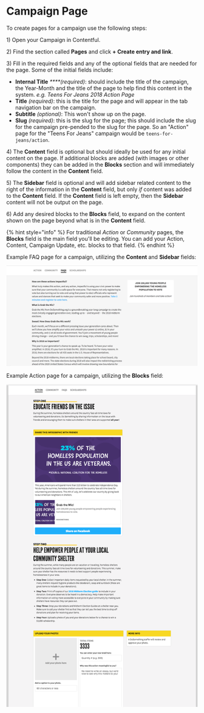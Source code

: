 # Campaign Page

To create pages for a campaign use the following steps:

1\) Open your Campaign in Contentful.

2\) Find the section called **Pages** and click **+ Create entry and link**.

3\) Fill in the required fields and any of the optional fields that are needed for the page. Some of the initial fields include:

- **Internal Title** _\*\*\*\*\(required\)_: should include the title of the campaign, the Year-Month and the title of the page to help find this content in the system. _e.g. Teens For Jeans 2018 Action Page_
- **Title** _\(required\)_: this is the title for the page and will appear in the tab navigation bar on the campaign.
- **Subtitle** _\(optional\)_: This won't show up on the page.
- **Slug** _\(required\)_: this is the slug for the page; this should include the slug for the campaign pre-pended to the slug for the page. So an "Action" page for the "Teens For Jeans" campaign would be `teens-for-jeans/action`.

4\) The **Content** field is optional but should ideally be used for any initial content on the page. If additional blocks are added \(with images or other components\) they can be added in the **Blocks** section and will immediately follow the content in the **Content** field.

5\) The **Sidebar** field is optional and will add sidebar related content to the right of the information in the **Content** field, but only _if_ content was added to the **Content** field. If the **Content** field is left empty, then the **Sidebar** content will not be output on the page.

6\) Add any desired blocks to the **Blocks** field, to expand on the content shown on the page beyond what is in the **Content** field.

{% hint style="info" %}
For traditional _Action_ or _Community_ pages, the **Blocks** field is the main field you'll be editing. You can add your Action, Content, Campaign Update, etc. blocks to that field.
{% endhint %}

Example FAQ page for a campaign, utilizing the **Content** and **Sidebar** fields:

![Campaign FAQ Page](../../.gitbook/assets/campaign-page.png)

Example Action page for a campaign, utilizing the **Blocks** field:

![Campaign Action Page](../../.gitbook/assets/campaign-action-page.png)
